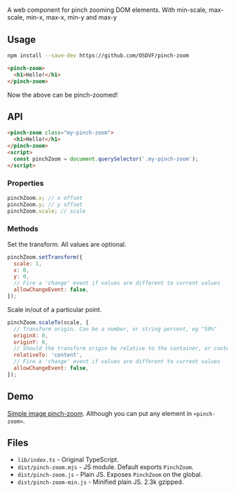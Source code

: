 # <pinch-zoom>

A web component for pinch zooming DOM elements.
With min-scale, max-scale, min-x, max-x, min-y and max-y

## Usage

```sh
npm install --save-dev https://github.com/OSDVF/pinch-zoom
```

```html
<pinch-zoom>
  <h1>Hello!</h1>
</pinch-zoom>
```

Now the above can be pinch-zoomed!

## API

```html
<pinch-zoom class="my-pinch-zoom">
  <h1>Hello!</h1>
</pinch-zoom>
<script>
  const pinchZoom = document.querySelector('.my-pinch-zoom');
</script>
```

### Properties

```js
pinchZoom.x; // x offset
pinchZoom.y; // y offset
pinchZoom.scale; // scale
```

### Methods

Set the transform. All values are optional.

```js
pinchZoom.setTransform({
  scale: 1,
  x: 0,
  y: 0,
  // Fire a 'change' event if values are different to current values
  allowChangeEvent: false,
});
```

Scale in/out of a particular point.

```js
pinchZoom.scaleTo(scale, {
  // Transform origin. Can be a number, or string percent, eg "50%"
  originX: 0,
  originY: 0,
  // Should the transform origin be relative to the container, or content?
  relativeTo: 'content',
  // Fire a 'change' event if values are different to current values
  allowChangeEvent: false,
});
```

## Demo

[Simple image pinch-zoom](https://pinch-zoom-element.glitch.me/). Although you can put any element in `<pinch-zoom>`.

## Files

* `lib/index.ts` - Original TypeScript.
* `dist/pinch-zoom.mjs` - JS module. Default exports `PinchZoom`.
* `dist/pinch-zoom.js` - Plain JS. Exposes `PinchZoom` on the global.
* `dist/pinch-zoom-min.js` - Minified plain JS. 2.3k gzipped.
